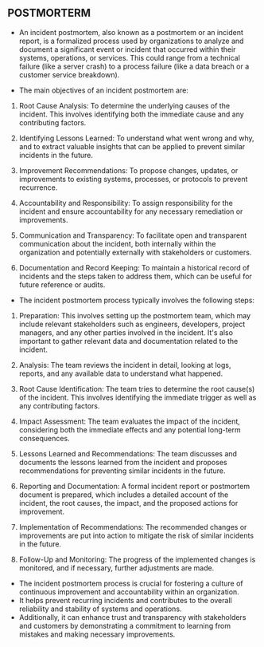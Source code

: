 ## POSTMORTERM
- An incident postmortem, also known as a postmortem or an incident report, is a formalized process used by organizations to analyze and document a significant event or incident that occurred within their systems, operations, or services. This could range from a technical failure (like a server crash) to a process failure (like a data breach or a customer service breakdown).

- The main objectives of an incident postmortem are:

1. Root Cause Analysis: To determine the underlying causes of the incident. This involves identifying both the immediate cause and any contributing factors.

2. Identifying Lessons Learned: To understand what went wrong and why, and to extract valuable insights that can be applied to prevent similar incidents in the future.

3. Improvement Recommendations: To propose changes, updates, or improvements to existing systems, processes, or protocols to prevent recurrence.

4. Accountability and Responsibility: To assign responsibility for the incident and ensure accountability for any necessary remediation or improvements.

5. Communication and Transparency: To facilitate open and transparent communication about the incident, both internally within the organization and potentially externally with stakeholders or customers.

6. Documentation and Record Keeping: To maintain a historical record of incidents and the steps taken to address them, which can be useful for future reference or audits.

- The incident postmortem process typically involves the following steps:

1. Preparation: This involves setting up the postmortem team, which may include relevant stakeholders such as engineers, developers, project managers, and any other parties involved in the incident. It's also important to gather relevant data and documentation related to the incident.

2. Analysis: The team reviews the incident in detail, looking at logs, reports, and any available data to understand what happened.

3. Root Cause Identification: The team tries to determine the root cause(s) of the incident. This involves identifying the immediate trigger as well as any contributing factors.

4. Impact Assessment: The team evaluates the impact of the incident, considering both the immediate effects and any potential long-term consequences.

5. Lessons Learned and Recommendations: The team discusses and documents the lessons learned from the incident and proposes recommendations for preventing similar incidents in the future.

6. Reporting and Documentation: A formal incident report or postmortem document is prepared, which includes a detailed account of the incident, the root causes, the impact, and the proposed actions for improvement.

7. Implementation of Recommendations: The recommended changes or improvements are put into action to mitigate the risk of similar incidents in the future.

8. Follow-Up and Monitoring: The progress of the implemented changes is monitored, and if necessary, further adjustments are made.

- The incident postmortem process is crucial for fostering a culture of continuous improvement and accountability within an organization. 
- It helps prevent recurring incidents and contributes to the overall reliability and stability of systems and operations. 
- Additionally, it can enhance trust and transparency with stakeholders and customers by demonstrating a commitment to learning from mistakes and making necessary improvements.

